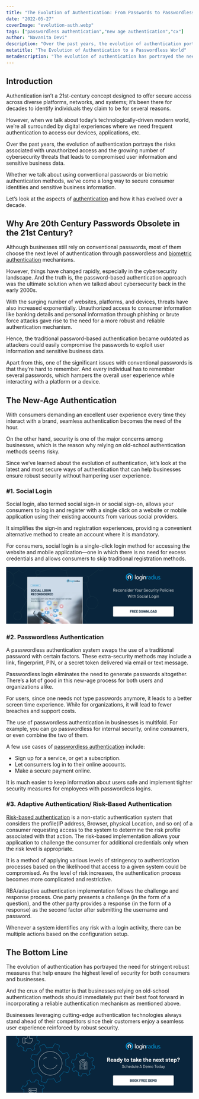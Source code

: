 ```yaml
---
title: "The Evolution of Authentication: From Passwords to Passwordless & More"
date: "2022-05-27"
coverImage: "evolution-auth.webp"
tags: ["passwordless authentication","new age authentication","cx"]
author: "Navanita Devi"
description: "Over the past years, the evolution of authentication portrays the risks associated with unauthorized access and the growing number of cybersecurity threats that leads to compromised user information and sensitive business data. Here’s an insightful read depicting authentication aspects and how it has evolved over a decade."
metatitle: "The Evolution of Authentication to a Passwordless World"
metadescription: "The evolution of authentication has portrayed the need for a more robust authentication system to secure business and consumer data. Read on to learn more."
---
```


## Introduction
Authentication isn’t a 21st-century concept designed to offer secure access across diverse platforms, networks, and systems; it’s been there for decades to identify individuals they claim to be for several reasons. 

However, when we talk about today’s technologically-driven modern world, we’re all surrounded by digital experiences where we need frequent authentication to access our devices, applications, etc. 

Over the past years, the evolution of authentication portrays the risks associated with unauthorized access and the growing number of cybersecurity threats that leads to compromised user information and sensitive business data. 

Whether we talk about using conventional passwords or biometric authentication methods, we’ve come a long way to secure consumer identities and sensitive business information. 

Let’s look at the aspects of [authentication](https://www.loginradius.com/blog/identity/what-is-authentication/) and how it has evolved over a decade. 

## Why Are 20th Century Passwords Obsolete in the 21st Century?

Although businesses still rely on conventional passwords, most of them choose the next level of authentication through passwordless and [biometric  authentication](https://www.loginradius.com/blog/identity/what-is-mob-biometric-authentication/) mechanisms. 

However, things have changed rapidly, especially in the cybersecurity landscape. And the truth is, the password-based authentication approach was the ultimate solution when we talked about cybersecurity back in the early 2000s. 

With the surging number of websites, platforms, and devices, threats have also increased exponentially. Unauthorized access to consumer information like banking details and personal information through phishing or brute force attacks gave rise to the need for a more robust and reliable authentication mechanism. 

Hence, the traditional password-based authentication became outdated as attackers could easily compromise the passwords to exploit user information and sensitive business data. 

Apart from this, one of the significant issues with conventional passwords is that they’re hard to remember. And every individual has to remember several passwords, which hampers the overall user experience while interacting with a platform or a device. 

## The New-Age Authentication 

With consumers demanding an excellent user experience every time they interact with a brand, seamless authentication becomes the need of the hour. 

On the other hand, security is one of the major concerns among businesses, which is the reason why relying on old-school authentication methods seems risky. 

Since we’ve learned about the evolution of authentication, let’s look at the latest and most secure ways of authentication that can help businesses ensure robust security without hampering user experience. 

### #1. Social Login

Social login, also termed social sign-in or social sign-on, allows your consumers to log in and register with a single click on a website or mobile application using their existing accounts from various social providers. 

It simplifies the sign-in and registration experiences, providing a convenient alternative method to create an account where it is mandatory. 

For consumers, social login is a single-click login method for accessing the website and mobile application—one in which there is no need for excess credentials and allows consumers to skip traditional registration methods.

[![WP-social-login-rec](WP-social-login-rec.webp)](https://www.loginradius.com/resource/social-login-reconsidered/)

### #2. Passwordless Authentication

A passwordless authentication system swaps the use of a traditional password with certain factors. These extra-security methods may include a link, fingerprint, PIN, or a secret token delivered via email or text message.

Passwordless login eliminates the need to generate passwords altogether. There’s a lot of good in this new-age process for both users and organizations alike.

For users, since one needs not type passwords anymore, it leads to a better screen time experience. While for organizations, it will lead to fewer breaches and support costs.

The use of passwordless authentication in businesses is multifold. For example, you can go passwordless for internal security, online consumers, or even combine the two of them. 

A few use cases of [passwordless authentication](https://www.loginradius.com/blog/identity/passwordless-authentication-the-future-of-identity-and-security/) include:

* Sign up for a service, or get a subscription.
* Let consumers log in to their online accounts.
* Make a secure payment online.

It is much easier to keep information about users safe and implement tighter security measures for employees with passwordless logins.

### #3. Adaptive Authentication/ Risk-Based Authentication

[Risk-based authentication](https://www.loginradius.com/blog/identity/risk-based-authentication/) is a non-static authentication system that considers the profile(IP address, Browser, physical Location, and so on) of a consumer requesting access to the system to determine the risk profile associated with that action. The risk-based implementation allows your application to challenge the consumer for additional credentials only when the risk level is appropriate.

It is a method of applying various levels of stringency to authentication processes based on the likelihood that access to a given system could be compromised. As the level of risk increases, the authentication process becomes more complicated and restrictive. 

RBA/adaptive authentication implementation follows the challenge and response process. One party presents a challenge (in the form of a question), and the other party provides a response (in the form of a response) as the second factor after submitting the username and password.

Whenever a system identifies any risk with a login activity, there can be multiple actions based on the configuration setup.

## The Bottom Line

The evolution of authentication has portrayed the need for stringent robust measures that help ensure the highest level of security for both consumers and businesses. 

And the crux of the matter is that businesses relying on old-school authentication methods should immediately put their best foot forward in incorporating a reliable authentication mechanism as mentioned above. 

Businesses leveraging cutting-edge authentication technologies always stand ahead of their competitors since their customers enjoy a seamless user experience reinforced by robust security. 

[![book-a-demo-loginradius](../../assets/book-a-demo-loginradius.webp)](https://www.loginradius.com/contact-us?utm_source=blog&utm_medium=web&utm_campaign=authentication-evolution-to-passwordless)